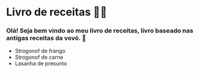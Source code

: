 # Livro de receitas :man_cook:

### Olá! Seja bem vindo ao meu livro de receitas, livro baseado nas antigas receitas da vovó. :wave:

- Strogonof de frango
- Strogonof de carne
- Lasanha de presunto